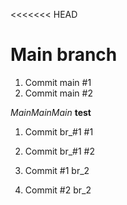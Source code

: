 <<<<<<< HEAD
# Main branch


1. Commit main #1
2. Commit main #2

*MainMainMain*
**test**

1. Commit br_#1 #1
2. Commit br_#1 #2




1. Commit #1 br_2
2. Commit #2 br_2

